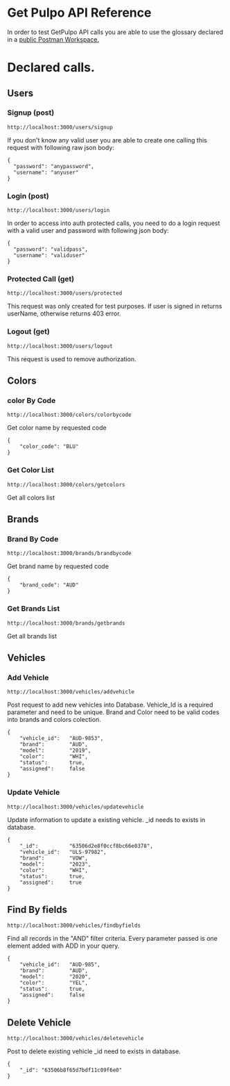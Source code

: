 # Get Pulpo API Reference
In order to test GetPulpo API calls you are able to use the glossary declared in a [public Postman Workspace.](https://www.postman.com/coyoterulea/workspace/getpulpo-api/overview)

# Declared calls.

## Users
### Signup (post)

```
http://localhost:3000/users/signup
```
If you don't know any valid user you are able to create one calling this request with following raw json body:
```
{
  "password": "anypassword",
  "username": "anyuser"
}
```
### Login (post)

```
http://localhost:3000/users/login
```
In order to access into auth protected calls, you need to do a login request with a valid user and password with following json body:
```
{
  "password": "validpass",
  "username": "validuser"
}
```

### Protected Call (get)
```
http://localhost:3000/users/protected
```
This request was only created for test purposes. If user is signed in returns userName, otherwise returns 403 error.

### Logout (get)
```
http://localhost:3000/users/logout
```
This request is used to remove authorization.

## Colors
### color By Code
```
http://localhost:3000/colors/colorbycode
```

Get color name by requested code
```
{
    "color_code": "BLU"
}
```
### Get Color List
```
http://localhost:3000/colors/getcolors
```
Get all colors list


## Brands
### Brand By Code
```
http://localhost:3000/brands/brandbycode
```

Get brand name by requested code
```
{
    "brand_code": "AUD"
}
```
### Get Brands List
```
http://localhost:3000/brands/getbrands
```
Get all brands list


## Vehicles
### Add Vehicle
```
http://localhost:3000/vehicles/addvehicle
```
Post request to add new vehicles into Database. Vehicle_Id is a required parameter and need to be unique. Brand and Color need to be valid codes into brands and colors colection.
```
{
    "vehicle_id":   "AUD-9853",
    "brand":        "AUD",
    "model":        "2019",
    "color":        "WHI",
    "status":       true,
    "assigned":     false
}
```

### Update Vehicle
```
http://localhost:3000/vehicles/updatevehicle
```
Update information to update a existing vehicle. _id needs to exists in database.
```
{
    "_id":          "63506d2e8f0ccf8bc66e0378",
    "vehicle_id":   "ULS-97982",
    "brand":        "VOW",
    "model":        "2023",
    "color":        "WHI",
    "status":       true,
    "assigned":     true
}
```

## Find By fields
```
http://localhost:3000/vehicles/findbyfields
```
Find all records in the "AND" filter criteria. Every parameter passed is one element added with ADD in your query.
```
{
    "vehicle_id":   "AUD-985",
    "brand":        "AUD",
    "model":        "2020",
    "color":        "YEL",
    "status":       true,
    "assigned":     false
}
```

## Delete Vehicle
```
http://localhost:3000/vehicles/deletevehicle
```
Post to delete existing vehicle _id need to exists in database.
```
{
    "_id": "63506b8f65d7bdf11c09f6e0"
}
```

